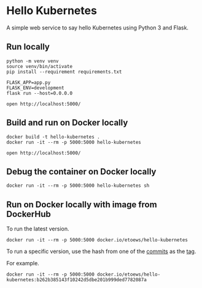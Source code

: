 # Hello Kubernetes

A simple web service to say hello Kubernetes using Python 3 and Flask.

## Run locally

```
python -m venv venv
source venv/bin/activate
pip install --requirement requirements.txt

FLASK_APP=app.py
FLASK_ENV=development
flask run --host=0.0.0.0

open http://localhost:5000/
```

## Build and run on Docker locally

```
docker build -t hello-kubernetes .
docker run -it --rm -p 5000:5000 hello-kubernetes

open http://localhost:5000/
```

## Debug the container on Docker locally

```
docker run -it --rm -p 5000:5000 hello-kubernetes sh
```

## Run on Docker locally with image from DockerHub

To run the latest version.

```
docker run -it --rm -p 5000:5000 docker.io/etoews/hello-kubernetes
```

To run a specific version, use the hash from one of the [commits](https://github.com/etoews/hello-kubernetes/commits/master) as the [tag](https://hub.docker.com/repository/docker/etoews/hello-kubernetes/tags).

For example.

```
docker run -it --rm -p 5000:5000 docker.io/etoews/hello-kubernetes:b262b385143f10242d5dbe201b999ded7782087a
```
